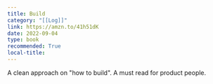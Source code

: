 ```yaml
---
title: Build
category: "[[Log]]"
link: https://amzn.to/41h51dK
date: 2022-09-04
type: book
recommended: True
local-title: 
---
```

A clean approach on "how to build". A must read for product people.